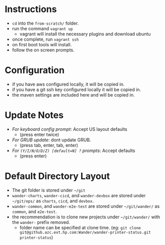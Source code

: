 # Instructions #
- `cd` into the `from-scratch/` folder.
- run the command `vagrant up`
  - vagrant will install the necessary plugins and download ubuntu
- once complete, run `vagrant ssh`
- on first boot tools will install. 
- follow the on screen prompts.

# Configuration #
- if you have aws configured locally, it will be copied in.
- if you have a git ssh key configured locally it will be copied in.
- the maven settings are included here and will be copied in.

# Update Notes #
- *For keyboard config prompt*: Accept US layout defaults 
  - (press enter twice)
- *For GRUB update*: dont update GRUB.
  - (press tab, enter, tab, enter)
- *For `(Y/I/N/O/D/Z) [default=N] ?` prompts*: Accept defaults
  - (press enter)


# Default Directory Layout #
- The git folder is stored under `~/git`
- `wander-charts`, `wander-cicd`, and `wander-devbox` are stored under `~/git/ops/` as `charts`, `cicd`, and `devbox`.
- `wander-common`, and `wander-e2e-test` are stored under `~/git/wander/` as `common`, and `e2e-test`.
- the recommendation is to clone new projects under `~/git/wander/` with the `wander-` prefix removed.
  - folder name can be specified at clone time. (eg: `git clone git@github.azc.ext.hp.com:Wander/wander-printer-status.git printer-status`)